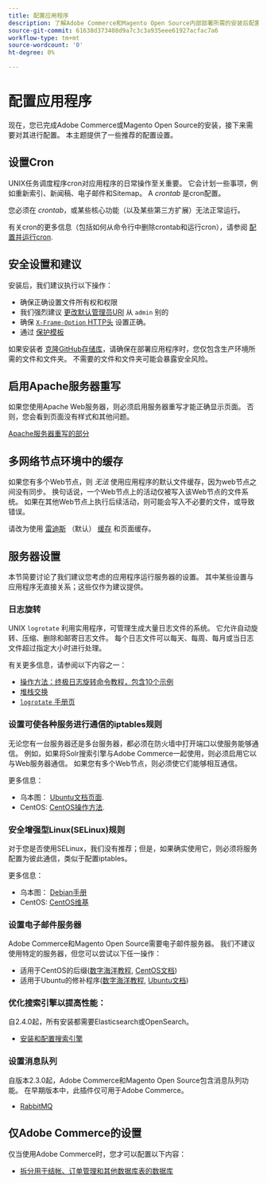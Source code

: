 ```yaml
---
title: 配置应用程序
description: 了解Adobe Commerce和Magento Open Source内部部署所需的安装后配置。
source-git-commit: 61638d373408d9a7c3c3a935eee61927acfac7a6
workflow-type: tm+mt
source-wordcount: '0'
ht-degree: 0%

---
```



# 配置应用程序

现在，您已完成Adobe Commerce或Magento Open Source的安装，接下来需要对其进行配置。 本主题提供了一些推荐的配置设置。

## 设置Cron

UNIX任务调度程序cron对应用程序的日常操作至关重要。 它会计划一些事项，例如重新索引、新闻稿、电子邮件和Sitemap。 A *crontab* 是cron配置。

您必须在 *crontab*，或某些核心功能（以及某些第三方扩展）无法正常运行。

有关cron的更多信息（包括如何从命令行中删除crontab和运行cron），请参阅 [配置并运行cron](../../configuration/cli/configure-cron-jobs.md).

## 安全设置和建议

安装后，我们建议执行以下操作：

* 确保正确设置文件所有权和权限
* 我们强烈建议 [更改默认管理员URI](../tutorials/admin-uri.md) 从 `admin` 别的
* 确保 [`X-Frame-Option` HTTP头](../../configuration/security/xframe-options.md) 设置正确。
* 通过 [保护模板](https://developer.adobe.com/commerce/php/development/security/cross-site-scripting/)

如果安装者 [克隆GitHub存储库](https://developer.adobe.com/commerce/contributor/guides/install/clone-repository/)，请确保在部署应用程序时，您仅包含生产环境所需的文件和文件夹。 不需要的文件和文件夹可能会暴露安全风险。

## 启用Apache服务器重写

如果您使用Apache Web服务器，则必须启用服务器重写才能正确显示页面。 否则，您会看到页面没有样式和其他问题。

[Apache服务器重写的部分](../prerequisites/web-server/apache.md#apache-rewrites-and-htaccess)

## 多网络节点环境中的缓存

如果您有多个Web节点，则 *无法* 使用应用程序的默认文件缓存，因为web节点之间没有同步。 换句话说，一个Web节点上的活动仅被写入该Web节点的文件系统。 如果在其他Web节点上执行后续活动，则可能会写入不必要的文件，或导致错误。

请改为使用 [雷迪斯](../../configuration/cache/config-redis.md) （默认） [缓存](https://glossary.magento.com/cache) 和页面缓存。

## 服务器设置

本节简要讨论了我们建议您考虑的应用程序运行服务器的设置。 其中某些设置与应用程序无直接关系；这些仅作为建议提供。

### 日志旋转

UNIX `logrotate` 利用实用程序，可管理生成大量日志文件的系统。 它允许自动旋转、压缩、删除和邮寄日志文件。 每个日志文件可以每天、每周、每月或当日志文件超过指定大小时进行处理。

有关更多信息，请参阅以下内容之一：

* [操作方法：终极日志旋转命令教程，包含10个示例](https://www.thegeekstuff.com/2010/07/logrotate-examples)
* [堆栈交换](https://unix.stackexchange.com/questions/85662/how-to-properly-automatically-manually-rotate-log-files-for-production-rails-app)
* [`logrotate` 手册页](https://linuxconfig.org/logrotate-8-manual-page)

### 设置可使各种服务进行通信的iptables规则

无论您有一台服务器还是多台服务器，都必须在防火墙中打开端口以使服务能够通信。 例如，如果将Solr搜索引擎与Adobe Commerce一起使用，则必须启用它以与Web服务器通信。 如果您有多个Web节点，则必须使它们能够相互通信。

更多信息：

* 乌本图： [Ubuntu文档页面](https://help.ubuntu.com/community/IptablesHowTo).
* CentOS: [CentOS操作方法](https://wiki.centos.org/HowTos/Network/IPTables).

### 安全增强型Linux(SELinux)规则

对于您是否使用SELinux，我们没有推荐；但是，如果确实使用它，则必须将服务配置为彼此通信，类似于配置iptables。

更多信息：

* 乌本图： [Debian手册](https://debian-handbook.info/browse/stable/sect.selinux.html)
* CentOS: [CentOS维基](https://wiki.centos.org/HowTos/SELinux)

### 设置电子邮件服务器

Adobe Commerce和Magento Open Source需要电子邮件服务器。 我们不建议使用特定的服务器，但您可以尝试以下任一操作：

* 适用于CentOS的后缀([数字海洋教程](https://www.digitalocean.com/community/tutorials/how-to-install-postfix-on-centos-6), [CentOS文档](https://www.centos.org))
* 适用于Ubuntu的修补程序([数字海洋教程](https://www.digitalocean.com/community/tutorials/how-to-install-and-setup-postfix-on-ubuntu-14-04), [Ubuntu文档](https://help.ubuntu.com/community/MailServer))

### 优化搜索引擎以提高性能：

自2.4.0起，所有安装都需要Elasticsearch或OpenSearch。

* [安装和配置搜索引擎](../../configuration/search/overview-search.md)

### 设置消息队列

自版本2.3.0起，Adobe Commerce和Magento Open Source包含消息队列功能。 在早期版本中，此插件仅可用于Adobe Commerce。

* [RabbitMQ](../../configuration/queues/message-queue-framework.md)

## 仅Adobe Commerce的设置

仅当使用Adobe Commerce时，您才可以配置以下内容：

* [拆分用于结帐、订单管理和其他数据库表的数据库](../../configuration/storage/multi-master.md)
